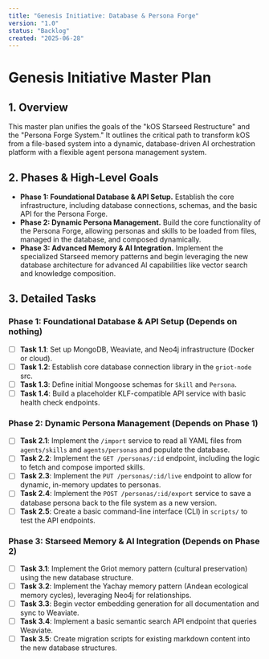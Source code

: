 ```yaml
---
title: "Genesis Initiative: Database & Persona Forge"
version: "1.0"
status: "Backlog"
created: "2025-06-28"
---
```


# Genesis Initiative Master Plan

## 1. Overview

This master plan unifies the goals of the "kOS Starseed Restructure" and the "Persona Forge System." It outlines the critical path to transform kOS from a file-based system into a dynamic, database-driven AI orchestration platform with a flexible agent persona management system.

## 2. Phases & High-Level Goals

*   **Phase 1: Foundational Database & API Setup.** Establish the core infrastructure, including database connections, schemas, and the basic API for the Persona Forge.
*   **Phase 2: Dynamic Persona Management.** Build the core functionality of the Persona Forge, allowing personas and skills to be loaded from files, managed in the database, and composed dynamically.
*   **Phase 3: Advanced Memory & AI Integration.** Implement the specialized Starseed memory patterns and begin leveraging the new database architecture for advanced AI capabilities like vector search and knowledge composition.

## 3. Detailed Tasks

### Phase 1: Foundational Database & API Setup (Depends on nothing)
- [ ] **Task 1.1**: Set up MongoDB, Weaviate, and Neo4j infrastructure (Docker or cloud).
- [ ] **Task 1.2**: Establish core database connection library in the `griot-node` src.
- [ ] **Task 1.3**: Define initial Mongoose schemas for `Skill` and `Persona`.
- [ ] **Task 1.4**: Build a placeholder KLF-compatible API service with basic health check endpoints.

### Phase 2: Dynamic Persona Management (Depends on Phase 1)
- [ ] **Task 2.1**: Implement the `/import` service to read all YAML files from `agents/skills` and `agents/personas` and populate the database.
- [ ] **Task 2.2**: Implement the `GET /personas/:id` endpoint, including the logic to fetch and compose imported skills.
- [ ] **Task 2.3**: Implement the `PUT /personas/:id/live` endpoint to allow for dynamic, in-memory updates to personas.
- [ ] **Task 2.4**: Implement the `POST /personas/:id/export` service to save a database persona back to the file system as a new version.
- [ ] **Task 2.5**: Create a basic command-line interface (CLI) in `scripts/` to test the API endpoints.

### Phase 3: Starseed Memory & AI Integration (Depends on Phase 2)
- [ ] **Task 3.1**: Implement the Griot memory pattern (cultural preservation) using the new database structure.
- [ ] **Task 3.2**: Implement the Yachay memory pattern (Andean ecological memory cycles), leveraging Neo4j for relationships.
- [ ] **Task 3.3**: Begin vector embedding generation for all documentation and sync to Weaviate.
- [ ] **Task 3.4**: Implement a basic semantic search API endpoint that queries Weaviate.
- [ ] **Task 3.5**: Create migration scripts for existing markdown content into the new database structures. 